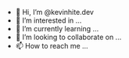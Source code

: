 - 👋 Hi, I’m @kevinhite.dev
- 👀 I’m interested in ...
- 🌱 I’m currently learning ...
- 💞️ I’m looking to collaborate on ...
- 📫 How to reach me ...

<!---
kevinhitedev/kevinhitedev is a ✨ special ✨ repository because its `README.md` (this file) appears on your GitHub profile.
You can click the Preview link to take a look at your changes.
--->
